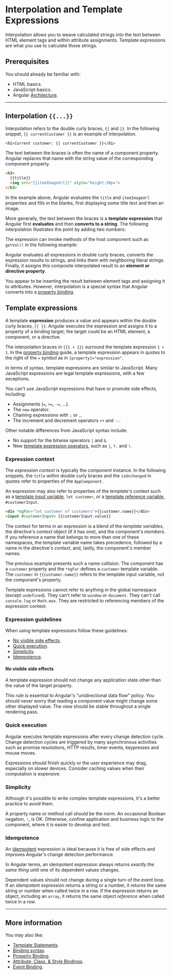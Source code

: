 
# Interpolation and Template Expressions


Interpolation allows you to weave calculated strings into the text 
between HTML element tags and within attribute assignments. Template 
expressions are what you use to calculate those strings.

## Prerequisites

You should already be familiar with:

* HTML basics.
* JavaScript basics.
* Angular [Architecture](guide/architecture).

<hr/>


## Interpolation `{{...}}`

Interpolation refers to the double curly braces, `{{` and `}}`. In the following 
snippet, `{{ currentCustomer }}` is an example of interpolation.

```html
<h1>Current customer: {{ currentCustomer }}</h1>
```

The text between the braces is often the name of a component 
property. Angular replaces that name with the
string value of the corresponding component property. 

```html
<h3>
  {{title}}
  <img src="{{itemImageUrl}}" style="height:30px">
</h3>
```

In the example above, Angular evaluates the `title` and `itemImageUrl` properties
and fills in the blanks, first displaying some title text and then an image.

More generally, the text between the braces is a **template expression** 
that Angular first **evaluates** and then **converts to a string**. 
The following interpolation illustrates the point by adding two numbers:

<code-example path="template-syntax/src/app/app.component.html" region="sum-1" title="src/app/app.component.html" linenums="false">
</code-example>

The expression can invoke methods of the host component such as `getVal()` in 
the following example:

<code-example path="template-syntax/src/app/app.component.html" region="sum-2" title="src/app/app.component.html" linenums="false">
</code-example>

Angular evaluates all expressions in double curly braces,
converts the expression results to strings, and links them with neighboring literal strings. Finally,
it assigns this composite interpolated result to an **element or directive property**.

You appear to be inserting the result between element tags and assigning it to attributes.
However, interpolation is a special syntax that Angular converts into a
[property binding](guide/property-binding).


## Template expressions

A template **expression** produces a value and appears within the double 
curly braces, `{{ }}`.
Angular executes the expression and assigns it to a property of a binding target;
the target could be an HTML element, a component, or a directive.

The interpolation braces in `{{1 + 1}}` surround the template expression `1 + 1`.
In the [property binding](guide/property-binding) guide,
a template expression appears in quotes to the right of the&nbsp;`=` symbol as in `[property]="expression"`.

In terms of syntax, template expressions are similar to JavaScript.
Many JavaScript expressions are legal template expressions, with a few exceptions.

You can't use JavaScript expressions that have or promote side effects,
including:

* Assignments (`=`, `+=`, `-=`, ...).
* The `new` operator.
* Chaining expressions with <code>;</code> or <code>,</code>.
* The increment and decrement operators `++` and `--`.

Other notable differences from JavaScript syntax include:

* No support for the bitwise operators `|` and `&`.
* New [template expression operators](guide/template-syntax#expression-operators), such as `|`, `?.` and `!`.

### Expression context

The *expression context* is typically the _component_ instance.
In the following snippets, the `title` within double curly braces and the
`isUnchanged` in quotes refer to properties of the `AppComponent`.

<code-example path="template-syntax/src/app/app.component.html" region="context-component-expression" title="src/app/app.component.html" linenums="false">
</code-example>

An expression may also refer to properties of the _template's_ context
such as a [template input variable](built-in-directives#template-input-variables), 
`let customer`, or a [template reference variable](guide/template-ref-variables), `#customerInput`.

```html
<div *ngFor="let customer of customers">{{customer.name}}</div>
<input #customerInput> {{customerInput.value}}
```
<!-- Above snippet needs example
<code-example path="template-syntax/src/app/app.component.html" region="context-var" title="src/app/app.component.html" linenums="false">
</code-example> -->

The context for terms in an expression is a blend of the _template variables_,
the directive's _context_ object (if it has one), and the component's _members_.
If you reference a name that belongs to more than one of these namespaces,
the template variable name takes precedence, followed by a name in the directive's _context_,
and, lastly, the component's member names.

The previous example presents such a name collision. The component has a `customer`
property and the `*ngFor` defines a `customer` template variable.
The `customer` in `{{customer.name}}`
refers to the template input variable, not the component's property.

Template expressions cannot refer to anything in
the global namespace (except `undefined`). They can't refer to `window` or `document`. They
can't call `console.log` or `Math.max`. They are restricted to referencing
members of the expression context.


### Expression guidelines

When using template expressions follow these guidelines:

* [No visible side effects](guide/interpolation#no-visible-side-effects).
* [Quick execution](guide/interpolation#quick-execution).
* [Simplicity](guide/interpolation#simplicity).
* [Idempotence](guide/interpolation#idempotence).


#### No visible side effects

A template expression should not change any application state other than the value of the
target property.

This rule is essential to Angular's "unidirectional data flow" policy.
You should never worry that reading a component value might change some other displayed value.
The view should be stable throughout a single rendering pass.

### Quick execution

Angular executes template expressions after every change detection cycle.
Change detection cycles are triggered by many asynchronous activities such as
promise resolutions, HTTP results, timer events, keypresses and mouse moves.

Expressions should finish quickly or the user experience may drag, especially on slower devices.
Consider caching values when their computation is expensive.

### Simplicity

Although it's possible to write complex template expressions, it's a better 
practice to avoid them.

A property name or method call should be the norm.
An occasional Boolean negation, `!`, is OK.
Otherwise, confine application and business logic to the component,
where it is easier to develop and test.

### Idempotence

An [idempotent](https://en.wikipedia.org/wiki/Idempotence) expression is ideal because
it is free of side effects and improves Angular's change detection performance.

In Angular terms, an idempotent expression always returns *exactly the same thing* until
one of its dependent values changes.

Dependent values should not change during a single turn of the event loop.
If an idempotent expression returns a string or a number, it returns the same string or number when called twice in a row. If the expression returns an object, including an `array`, it returns the same object *reference* when called twice in a row.

<hr/>

## More information

You may also like:

* [Template Statements](guide/template-statements).
* [Binding syntax](guide/).
* [Property Binding](guide/).
* [Attribute, Class, & Style Bindings](guide/).
* [Event Binding](guide/).
